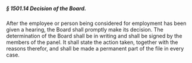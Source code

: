 ##### § 1501.14 Decision of the Board. #####

After the employee or person being considered for employment has been given a hearing, the Board shall promptly make its decision. The determination of the Board shall be in writing and shall be signed by the members of the panel. It shall state the action taken, together with the reasons therefor, and shall be made a permanent part of the file in every case.